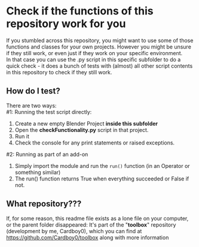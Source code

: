 # Check if the functions of this repository work for you

If you stumbled across this repository, you might want to use some of those functions and classes for your own projects.
However you might be unsure if they still work, or even just if they work on your specific environment.  
In that case you can use the .py script in this specific subfolder to do a quick check - it does a bunch of tests with (almost) all other script contents in this repository to check if they still work.

## How do I test?
There are two ways:  
#1: Running the test script directly:
1. Create a new empty Blender Project **inside this subfolder**
2. Open the **checkFunctionality.py** script in that project.
3. Run it
4. Check the console for any print statements or raised exceptions.
  
#2: Running as part of an add-on
1. Simply import the module and run the `run()` function (in an Operator or something similar)
2. The run() function returns True when everything succeeded or False if not.

## What repository???
If, for some reason, this readme file exists as a lone file on your computer, or the parent folder disappeared:
It's part of the "**toolbox**" repository (development by me, Cardboy0), which you can find at 
https://github.com/Cardboy0/toolbox along with more information

